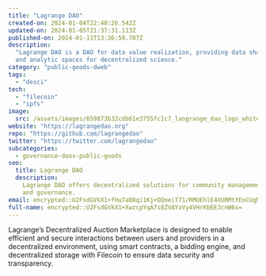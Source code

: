 ```yaml
---
title: "Lagrange DAO"
created-on: 2024-01-04T22:40:26.542Z
updated-on: 2024-01-05T21:37:31.113Z
published-on: 2024-01-11T13:26:59.787Z
description:
  "Lagrange DAO is a DAO for data value realization, providing data sharing
  and analytic spaces for decentralized science."
category: "public-goods-dweb"
tags:
  - "desci"
tech:
  - "filecoin"
  - "ipfs"
image:
  src: /assets/images/659873b32cdb61e3755fc1c7_langrange_dao_logo_white.png
website: "https://lagrangedao.org"
repo: "https://github.com/lagrangedao"
twitter: "https://twitter.com/lagrangedao"
subcategories:
  - governance-daos-public-goods
seo:
  title: Lagrange DAO
  description:
    Lagrange DAO offers decentralized solutions for community management
    and governance.
email: encrypted::U2FsdGVkX1+fHu7aB8qi1Kj+DQoeiT71/RMUEhlE4XURMtYEoCUgNILg57S9pS6+
full-name: encrypted::U2FsdGVkX1+XwzcpYqA7i8ZVAYzVy4VHrKbEE3cnW6s=
---
```


Lagrange’s Decentralized Auction Marketplace is designed to enable efficient and secure interactions between users and providers in a decentralized environment, using smart contracts, a bidding engine, and decentralized storage with Filecoin to ensure data security and transparency.
